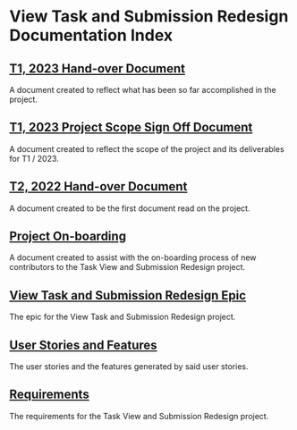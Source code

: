 # View Task and Submission Redesign Documentation Index

## [T1, 2023 Hand-over Document](2023-T1-Hand-Over-Document.md)

A document created to reflect what has been so far accomplished in the project.

## [T1, 2023 Project Scope Sign Off Document](ProjectScope-SignOff-Document.md)

A document created to reflect the scope of the project and its deliverables for T1 / 2023.

## [T2, 2022 Hand-over Document](2022-T2-Hand-Over-Document.md)

A document created to be the first document read on the project.

## [Project On-boarding](Project-On-Boarding.md)

A document created to assist with the on-boarding process of new contributors to the Task View and
Submission Redesign project.

## [View Task and Submission Redesign Epic](Epic.md)

The epic for the View Task and Submission Redesign project.

## [User Stories and Features](User-Stories-and-Features.md)

The user stories and the features generated by said user stories.

## [Requirements](Requirements.md)

The requirements for the Task View and Submission Redesign project.

